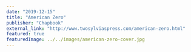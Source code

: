 ```yaml
---
date: "2019-12-15"
title: "American Zero"
publisher: "Chapbook"
external_link: "http://www.twosylviaspress.com/american-zero.html"
featured: true
featuredImage: ../../images/american-zero-cover.jpg
---
```


